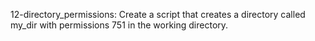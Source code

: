 12-directory_permissions: Create a script that creates a directory called my_dir with permissions 751 in the working directory.
